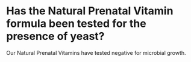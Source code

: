 # Has the Natural Prenatal Vitamin formula been tested for the presence of yeast?

Our Natural Prenatal Vitamins have tested negative for microbial growth.